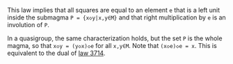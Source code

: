 This law implies that all squares are equal to an element `e` that is a left unit inside the submagma `P = {x◇y|x,y∈M}` and that right multiplication by `e` is an involution of `P`.

In a quasigroup, the same characterization holds, but the set `P` is the whole magma, so that `x◇y = (y◇x)◇e` for all `x,y∈M`.  Note that `(x◇e)◇e = x`.  This is equivalent to the dual of [law 3714](https://teorth.github.io/equational_theories/implications/?3714).
